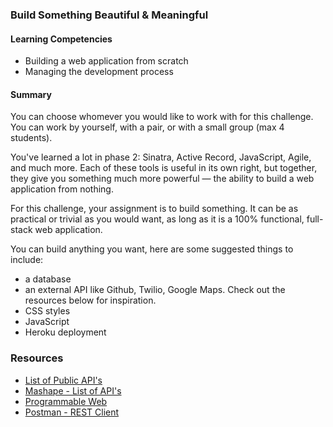 ### Build Something Beautiful & Meaningful

#### Learning Competencies
  * Building a web application from scratch
  * Managing the development process

#### Summary
You can choose whomever you would like to work with for this challenge. You can work by yourself, with a pair, or with a small group (max 4 students). 

You've learned a lot in phase 2: Sinatra, Active Record, JavaScript, Agile, and much more. Each of these tools is useful in its own right, but together, they give you something much more powerful — the ability to build a web application from nothing.

For this challenge, your assignment is to build something. It can be as practical or trivial as you would want, as long as it is a 100% functional, full-stack web application.

You can build anything you want, here are some suggested things to include:

- a database
- an external API like Github, Twilio, Google Maps. Check out the resources below for inspiration. 
- CSS styles
- JavaScript
- Heroku deployment

### Resources
- [List of Public API's](https://www.publicapis.com/)
- [Mashape - List of API's](https://www.mashape.com/)
- [Programmable Web](http://www.programmableweb.com/)
- [Postman - REST Client](https://chrome.google.com/webstore/detail/postman-rest-client-packa/fhbjgbiflinjbdggehcddcbncdddomop?hl=en)
